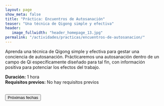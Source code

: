 ```yaml
---
layout: page
show_meta: false
title: "Práctica: Encuentros de Autosanación"
teaser: "Una técnica de Qigong simple y efectiva"
header:
   image_fullwidth: "header_homepage_13.jpg"
permalink: "/actividades/practicas/encuentros-de-autosanacion/"
---
```

<p>Aprenda una técnica de Qigong simple y efectiva para gestar una conciencia de autosanación. Prácticaremos una autosanación dentro de un campo de Qi específicamente diseñado para tal fin, con información positiva para potenciar los efectos del trabajo.</p>

 <b>Duración:</b> 1 hora<br/>
 <b>Requisitos previos:</b> No hay requisitos previos<br/>
  
 <br/>
 <form action="/p/calendario.html">
  <input type="submit" value="Próximas fechas"/>
 </form>
